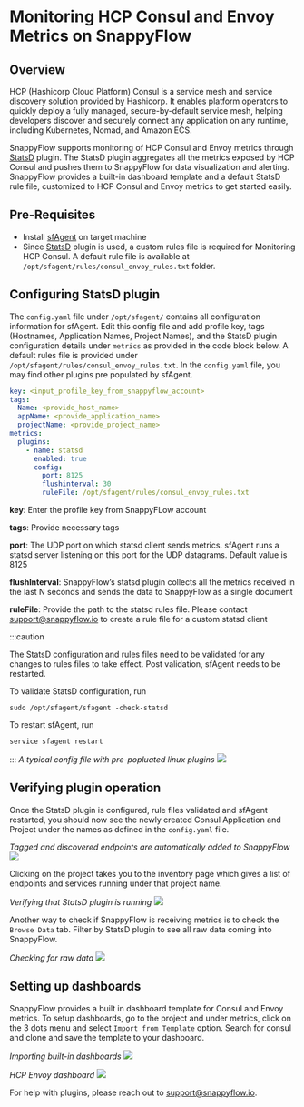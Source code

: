 # Monitoring HCP Consul and Envoy Metrics on SnappyFlow

## Overview

HCP (Hashicorp Cloud Platform) Consul is a service mesh and service discovery solution provided by Hashicorp. It enables platform operators to quickly deploy a fully managed, secure-by-default service mesh, helping developers discover and securely connect any application on any runtime, including Kubernetes, Nomad, and Amazon ECS. 

SnappyFlow supports monitoring of HCP Consul and Envoy metrics through [StatsD](/docs/Integrations/statsd/custom_monitoring) plugin. The StatsD plugin aggregates all the metrics exposed by HCP Consul and pushes them to SnappyFlow for data visualization and alerting. SnappyFlow provides a built-in dashboard template and a default StatsD rule file, customized to HCP Consul and Envoy metrics to get started easily.

## Pre-Requisites

- Install [sfAgent](/docs/Quick_Start/getting_started#sfagent) on target machine
- Since [StatsD](/docs/Integrations/statsd/custom_monitoring) plugin is used, a custom rules file is required for Monitoring HCP Consul. A default rule file is available at `/opt/sfagent/rules/consul_envoy_rules.txt` folder.

## Configuring StatsD plugin

The `config.yaml` file under `/opt/sfagent/` contains all configuration information for sfAgent.  Edit this config file and add profile key, tags (Hostnames, Application Names, Project Names),  and the StatsD plugin configuration details under `metrics` as provided in the code block below. A default rules file is provided under `/opt/sfagent/rules/consul_envoy_rules.txt`. In the `config.yaml` file, you may find other plugins pre populated by sfAgent.

```yaml
key: <input_profile_key_from_snappyflow_account> 
tags: 
  Name: <provide_host_name> 
  appName: <provide_application_name> 
  projectName: <provide_project_name> 
metrics: 
  plugins: 
    - name: statsd 
      enabled: true 
      config: 
        port: 8125 
        flushinterval: 30 
        ruleFile: /opt/sfagent/rules/consul_envoy_rules.txt 
```

**key**: Enter the profile key from SnappyFLow account

**tags**: Provide necessary tags

**port**: The UDP port on which statsd client sends metrics. sfAgent runs a statsd server listening on this port for the UDP datagrams. Default value is 8125

**flushInterval**: SnappyFlow’s statsd plugin collects all the metrics received in the last N seconds and sends the data to SnappyFlow as a single document

**ruleFile**: Provide the path to the statsd rules file. Please contact support@snappyflow.io to create a rule file for a custom statsd client

:::caution

The StatsD configuration and rules files need to be validated for any changes to rules files to take effect. Post validation, sfAgent needs to be restarted.

To validate StatsD configuration, run 

```
sudo /opt/sfagent/sfagent -check-statsd
```

To restart sfAgent, run 

```
service sfagent restart
```

:::
*A typical config file with pre-popluated linux plugins*
<img src="/img/screenshots/hcp_consul/config_file.jpg" />

## Verifying plugin operation

Once the StatsD plugin is configured, rule files validated and sfAgent restarted, you should now see the newly created Consul Application and Project under the names as defined in the `config.yaml` file.

*Tagged and discovered endpoints are automatically added to SnappyFlow*
<img src="/img/screenshots/hcp_consul/app_project.jpg" />

Clicking on the project takes you to the inventory page which gives a list of endpoints and services running under that project name.

*Verifying that StatsD plugin is running*
<img src="/img/screenshots/hcp_consul/inventory_page.jpg" />




Another way to check if SnappyFlow is receiving metrics is to check the `Browse Data` tab. Filter by StatsD plugin to see all raw data coming into SnappyFlow.

*Checking for raw data*
<img src="/img/screenshots/hcp_consul/raw_data.jpg" />


## Setting up dashboards

SnappyFlow provides a built in dashboard template for Consul and Envoy metrics. To setup dashboards, go to the project and under metrics, click on the 3 dots menu and select `Import from Template` option. Search for consul and clone and save the template to your dashboard.

*Importing built-in dashboards*
<img src="/img/screenshots/hcp_consul/import_template.jpg" />

*HCP Envoy dashboard*
<img src="/img/screenshots/hcp_consul/dashboard.jpg" />


For help with plugins, please reach out to support@snappyflow.io.


